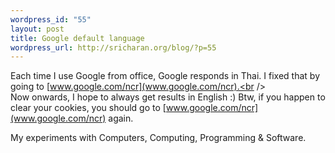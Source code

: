 ```yaml
--- 
wordpress_id: "55"
layout: post
title: Google default language
wordpress_url: http://sricharan.org/blog/?p=55
---
```

Each time I use Google from office, Google responds in Thai. I fixed that by going to [www.google.com/ncr](www.google.com/ncr).<br /><br />Now onwards, I hope to always get results in English :) Btw, if you happen to clear your cookies, you should go to [www.google.com/ncr](www.google.com/ncr) again.<div class="blogger-post-footer">My experiments with Computers, Computing, Programming & Software.</div>
